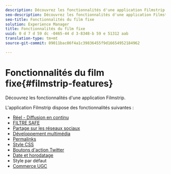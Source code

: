 ```yaml
---
description: Découvrez les fonctionnalités d'une application Filmstrip.
seo-description: Découvrez les fonctionnalités d'une application Filmstrip.
seo-title: Fonctionnalités du film fixe
solution: Experience Manager
title: Fonctionnalités du film fixe
uuid: 0 d 7 d 59 dc -0465-44 d 3-8348-b 59 e 51312 aab
translation-type: tm+mt
source-git-commit: 09011bac06f4a1c39836455f9d16654952184962

---
```



# Fonctionnalités du film fixe{#filmstrip-features}

Découvrez les fonctionnalités d'une application Filmstrip.

L'application Filmstrip dispose des fonctionnalités suivantes :

* [Réel - Diffusion en continu](/help/using/c-features-livefyre/c-content-behavior-features/c-content-behavior-features.md#section_emd_syl_d1b)
* [FILTRE SAFE](/help/using/c-features-livefyre/c-about-moderation/c-moderation.md#c_moderation)
* [Partage sur les réseaux sociaux](/help/using/c-features-livefyre/c-social-sharing/c-social-sharing.md#c_social_sharing)
* [Développement multimédia](/help/using/c-features-livefyre/c-enagement-features.md#section_pmq_ycm_d1b)
* [Permalinks](/help/using/c-features-livefyre/c-content-collection-tags/c-permalinks.md#c_permalinks)
* [Style CSS](/help/using/c-features-livefyre/c-styling-features/c-css-styling-branding.md#c_css_styling_branding)
* [Boutons d'action Twitter](/help/using/c-features-livefyre/c-enagement-features.md#section_uzm_ldm_d1b)
* [Date et horodatage](/help/using/c-features-livefyre/c-styling-features/c-date-and-timestamp.md#c_date_and_timestamp)
* Style par défaut
* [Commerce UGC](/help/using/c-features-livefyre/c-ugc-commerce.md#c_ugc_commerce)
